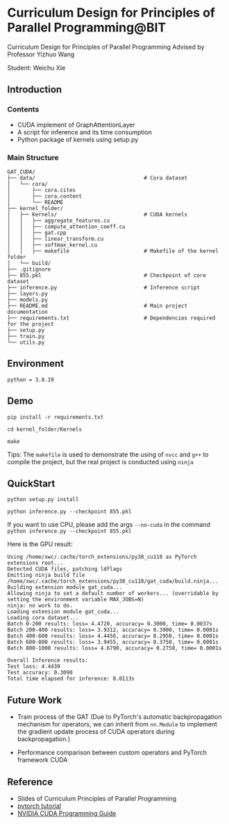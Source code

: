 # Curriculum Design for Principles of Parallel Programming@BIT

Curriculum Design for Principles of Parallel Programming Advised by Professor Yizhuo Wang

Student: Weichu Xie

## Introduction

### Contents

- CUDA implement of GraphAttentionLayer
- A script for inference and its time consumption
- Python package of kernels using setup.py

### Main Structure

```
GAT_CUDA/
├── data/                                   # Cora dataset
│   └── cora/
│       ├── cora.cites
│       ├── cora.content
│       └── README
├── kernel_folder/					
│   ├── Kernels/                            # CUDA kernels
│   │   ├── aggregate_features.cu
│   │   ├── compute_attention_coeff.cu
│   │   ├── gat.cpp
│   │   ├── linear_transform.cu
│   │   ├── softmax_kernel.cu
│   │   ├── makefile                        # Makefile of the kernel folder
│   └── build/
├── .gitignore
├── 855.pkl                                 # Checkpoint of core dataset
├── inference.py                            # Inference script
├── layers.py
├── models.py
├── README.md                               # Main project documentation
├── requirements.txt                        # Dependencies required for the project
├── setup.py
├── train.py
└── utils.py
```



## Environment

```
python = 3.8.19
```



## Demo

```
pip install -r requirements.txt

cd kernel_folder/Kernels

make
```

Tips: The `makefile` is used to demonstrate the using of `nvcc` and `g++` to compile the project, but the real project is conducted using `ninja`



## QuickStart

```
python setup.py install

python inference.py --checkpoint 855.pkl
```

If you want to use CPU, please add the args `--no-cuda` in the command `python inference.py --checkpoint 855.pkl`

Here is the GPU result: 

```
Using /home/xwc/.cache/torch_extensions/py38_cu118 as PyTorch extensions root...
Detected CUDA files, patching ldflags
Emitting ninja build file /home/xwc/.cache/torch_extensions/py38_cu118/gat_cuda/build.ninja...
Building extension module gat_cuda...
Allowing ninja to set a default number of workers... (overridable by setting the environment variable MAX_JOBS=N)
ninja: no work to do.
Loading extension module gat_cuda...
Loading cora dataset...
Batch 0-200 results: loss= 4.4720, accuracy= 0.3000, time= 0.0037s
Batch 200-400 results: loss= 3.9312, accuracy= 0.3900, time= 0.0001s
Batch 400-600 results: loss= 4.4456, accuracy= 0.2950, time= 0.0001s
Batch 600-800 results: loss= 3.9455, accuracy= 0.3750, time= 0.0001s
Batch 800-1000 results: loss= 4.6790, accuracy= 0.2750, time= 0.0001s

Overall Inference results:
Test loss: 4.4439
Test accuracy: 0.3090
Total time elapsed for inference: 0.0113s
```



## Future Work

- Train process of the GAT (Due to PyTorch's automatic backpropagation mechanism for operators, we can inherit from `nn.Module` to implement the gradient update process of CUDA operators during backpropagation.)

- Performance comparison between custom operators and PyTorch framework CUDA



## Reference

- Slides of Curriculum Principles of Parallel Programming
- [pytorch tutorial](https://pytorch-cn.readthedocs.io/zh/latest/)
- [NVIDIA CUDA Programming Guide](https://www.nvidia.cn/docs/IO/51635/NVIDIA_CUDA_Programming_Guide_1.1_chs.pdf)